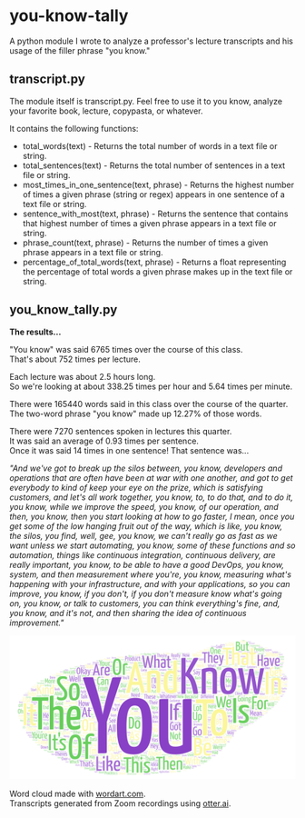 # you-know-tally
A python module I wrote to analyze a professor's lecture transcripts and his usage of the filler phrase "you know." 

## transcript.py
The module itself is transcript.py. Feel free to use it to you know, analyze your favorite book, lecture, copypasta, or whatever. 

It contains the following functions: 
- total_words(text) - Returns the total number of words in a text file or string. 
- total_sentences(text) - Returns the total number of sentences in a text file or string. 
- most_times_in_one_sentence(text, phrase) - Returns the highest number of times a given phrase (string or regex) appears in one sentence of a text file or string. 
- sentence_with_most(text, phrase) - Returns the sentence that contains that highest number of times a given phrase appears in a text file or string. 
- phrase_count(text, phrase) - Returns the number of times a given phrase appears in a text file or string. 
- percentage_of_total_words(text, phrase) - Returns a float representing the percentage of total words a given phrase makes up in the text file or string. 

## you_know_tally.py
**The results...**  

"You know" was said 6765 times over the course of this class.  
That's about 752 times per lecture.  

Each lecture was about 2.5 hours long.  
So we're looking at about 338.25 times per hour and 5.64 times per minute.  

There were 165440 words said in this class over the course of the quarter.   
The two-word phrase "you know" made up 12.27% of those words.  

There were 7270 sentences spoken in lectures this quarter.  
It was said an average of 0.93 times per sentence.  
Once it was said 14 times in one sentence! That sentence was...  

_"And we've got to break up the silos between, you know, developers and operations that are often have been at war with one another, and got to get everybody to kind of keep your eye on the prize, which is satisfying customers, and let's all work together, you know, to, to do that, and to do it, you know, while we improve the speed, you know, of our operation, and then, you know, then you start looking at how to go faster, I mean, once you get some of the low hanging fruit out of the way, which is like, you know, the silos, you find, well, gee, you know, we can't really go as fast as we want unless we start automating, you know, some of these functions and so automation, things like continuous integration, continuous delivery, are really important, you know, to be able to have a good DevOps, you know, system, and then measurement where you're, you know, measuring what's happening with your infrastructure, and with your applications, so you can improve, you know, if you don't, if you don't measure know what's going on, you know, or talk to customers, you can think everything's fine, and, you know, and it's not, and then sharing the idea of continuous improvement."_  

![word cloud](word_cloud.png)

Word cloud made with [wordart.com](https://wordart.com).  
Transcripts generated from Zoom recordings using [otter.ai](https://otter.ai).  
